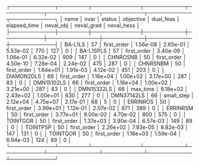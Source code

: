 ┌────────────┬────────┬─────────────┬───────────┬───────────┬──────────────┬───────────┬────────────┬────────────┐
│       name │   nvar │      status │ objective │ dual_feas │ elapsed_time │ neval_obj │ neval_grad │ neval_hess │
├────────────┼────────┼─────────────┼───────────┼───────────┼──────────────┼───────────┼────────────┼────────────┤
│    BA-L1LS │     57 │ first_order │  1.56e-08 │  2.65e-01 │     5.53e-02 │       770 │        127 │          0 │
│  BA-L1SPLS │     57 │ first_order │  3.40e-09 │  1.06e-01 │     6.32e-02 │       909 │        147 │          0 │
│   CHNROSNB │     50 │ first_order │  4.50e-10 │  7.28e-04 │     2.24e-02 │       475 │        287 │          0 │
│   CHNRSNBM │     50 │ first_order │  1.84e+01 │  1.91e-03 │     4.12e-02 │       451 │        203 │          0 │
│ DIAMON2DLS │     66 │ first_order │  1.16e+04 │  1.00e+02 │     3.17e+00 │       287 │         83 │          0 │
│ DMN15102LS │     66 │ first_order │  1.16e+04 │  1.00e+02 │     3.21e+00 │       287 │         83 │          0 │
│ DMN15332LS │     66 │    max_time │  9.18e+02 │  2.43e+02 │     1.00e+01 │       630 │        277 │          0 │
│ DMN37142LS │     66 │  small_step │  2.12e+04 │  4.75e+07 │     2.17e-01 │        68 │          5 │          0 │
│   ERRINROS │     50 │ first_order │  3.99e+01 │  1.12e-01 │     2.07e-02 │       671 │        389 │          0 │
│   ERRINRSM │     50 │ first_order │  3.77e+01 │  9.00e-02 │     4.70e-02 │       800 │        575 │          0 │
│   TOINTGOR │     50 │ first_order │  1.37e+03 │  3.90e-04 │     6.57e-03 │       149 │         89 │          0 │
│   TOINTPSP │     50 │ first_order │  2.26e+02 │  7.93e-05 │     8.82e-03 │       147 │        131 │          0 │
│   TOINTQOR │     50 │ first_order │  1.18e+03 │  1.59e-04 │     6.94e-03 │       124 │         89 │          0 │
└────────────┴────────┴─────────────┴───────────┴───────────┴──────────────┴───────────┴────────────┴────────────┘
